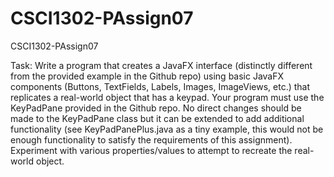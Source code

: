 # CSCI1302-PAssign07
CSCI1302-PAssign07


Task: Write a program that creates a JavaFX interface (distinctly different from the provided
example in the Github repo) using basic JavaFX components (Buttons, TextFields, Labels,
Images, ImageViews, etc.) that replicates a real-world object that has a keypad. Your program
must use the KeyPadPane provided in the Github repo. No direct changes should be made to
the KeyPadPane class but it can be extended to add additional functionality (see
KeyPadPanePlus.java as a tiny example, this would not be enough functionality to satisfy the
requirements of this assignment). Experiment with various properties/values to attempt to
recreate the real-world object.
